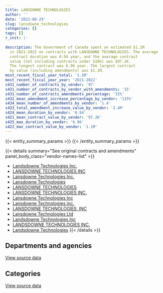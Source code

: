 ```yaml
---
title: LANSDOWNE TECHNOLOGIES
author: ''
date: '2022-08-29'
slug: lansdowne_technologies
categories: []
tags: []
r_init: |-
  
description: The Government of Canada spent an estimated $1.1M
  in 2021-2022 on contracts with LANSDOWNE TECHNOLOGIES. The average
  contract duration was 0.94 year, and the average contract
  value (not including contracts under $10k) was $97.2K.
  The longest contract was 6.96 year. The largest contract
  by value (including amendments) was $1.1M.
most_recent_fiscal_year_total: '1.1M'
most_recent_fiscal_year_year: '2021-2022'
s431_number_of_contracts_by_vendor: '97'
s431_number_of_contracts_by_vendor_with_amendments: '15'
s431_number_of_contracts_amendments_percentage: '15%'
s432_mean_amendment_increase_percentage_by_vendor: '115%'
s434_mean_number_of_amendments_by_vendor: '1.4'
s433_total_amendment_increase_value_by_vendor: '2.4M'
s424_mean_duration_by_vendor: '0.94'
s421_mean_contract_value_by_vendor: '97.2K'
s425_max_duration_by_vendor: '6.96'
s422_max_contract_value_by_vendor: '1.1M'
---
```


<script src="/rmarkdown-libs/htmlwidgets/htmlwidgets.js"></script>
<link href="/rmarkdown-libs/datatables-css/datatables-crosstalk.css" rel="stylesheet" />
<script src="/rmarkdown-libs/datatables-binding/datatables.js"></script>
<script src="/rmarkdown-libs/jquery/jquery-3.6.0.min.js"></script>
<link href="/rmarkdown-libs/dt-core-bootstrap/css/dataTables.bootstrap.min.css" rel="stylesheet" />
<link href="/rmarkdown-libs/dt-core-bootstrap/css/dataTables.bootstrap.extra.css" rel="stylesheet" />
<script src="/rmarkdown-libs/dt-core-bootstrap/js/jquery.dataTables.min.js"></script>
<script src="/rmarkdown-libs/dt-core-bootstrap/js/dataTables.bootstrap.min.js"></script>
<link href="/rmarkdown-libs/crosstalk/css/crosstalk.min.css" rel="stylesheet" />
<script src="/rmarkdown-libs/crosstalk/js/crosstalk.min.js"></script>
<script src="/rmarkdown-libs/htmlwidgets/htmlwidgets.js"></script>
<link href="/rmarkdown-libs/datatables-css/datatables-crosstalk.css" rel="stylesheet" />
<script src="/rmarkdown-libs/datatables-binding/datatables.js"></script>
<script src="/rmarkdown-libs/jquery/jquery-3.6.0.min.js"></script>
<link href="/rmarkdown-libs/dt-core-bootstrap/css/dataTables.bootstrap.min.css" rel="stylesheet" />
<link href="/rmarkdown-libs/dt-core-bootstrap/css/dataTables.bootstrap.extra.css" rel="stylesheet" />
<script src="/rmarkdown-libs/dt-core-bootstrap/js/jquery.dataTables.min.js"></script>
<script src="/rmarkdown-libs/dt-core-bootstrap/js/dataTables.bootstrap.min.js"></script>
<link href="/rmarkdown-libs/crosstalk/css/crosstalk.min.css" rel="stylesheet" />
<script src="/rmarkdown-libs/crosstalk/js/crosstalk.min.js"></script>

{{< entity_summary_params >}}
{{< /entity_summary_params >}}

{{< details summary="See original contracts and amendments" panel_body_class="vendor-names-list" >}}
- [Landsdowne Technologies Inc.](https://search.open.canada.ca/en/ct/?sort=contract_value_f%20desc&page=1&search_text=%22Landsdowne%20Technologies%20Inc.%22)
- [LANSDOWNE TECHNOLOGIES INC](https://search.open.canada.ca/en/ct/?sort=contract_value_f%20desc&page=1&search_text=%22LANSDOWNE%20TECHNOLOGIES%20INC%22)
- [Lansdowne Technologies Inc.](https://search.open.canada.ca/en/ct/?sort=contract_value_f%20desc&page=1&search_text=%22Lansdowne%20Technologies%20Inc.%22)
- [Lansdowne Technologies](https://search.open.canada.ca/en/ct/?sort=contract_value_f%20desc&page=1&search_text=%22Lansdowne%20Technologies%22)
- [LANSDOWNE TECHNOLOGIES](https://search.open.canada.ca/en/ct/?sort=contract_value_f%20desc&page=1&search_text=%22LANSDOWNE%20TECHNOLOGIES%22)
- [LANSDOWNE TECHNOLOGIES INC.](https://search.open.canada.ca/en/ct/?sort=contract_value_f%20desc&page=1&search_text=%22LANSDOWNE%20TECHNOLOGIES%20INC.%22)
- [Lansdowne Technologies Inc](https://search.open.canada.ca/en/ct/?sort=contract_value_f%20desc&page=1&search_text=%22Lansdowne%20Technologies%20Inc%22)
- [Lansdowne Technologies inc.](https://search.open.canada.ca/en/ct/?sort=contract_value_f%20desc&page=1&search_text=%22Lansdowne%20Technologies%20inc.%22)
- [LANSDOWNE TECHNOLOGIES, INC](https://search.open.canada.ca/en/ct/?sort=contract_value_f%20desc&page=1&search_text=%22LANSDOWNE%20TECHNOLOGIES%2c%20INC%22)
- [Lansdowne Technologies Ltd](https://search.open.canada.ca/en/ct/?sort=contract_value_f%20desc&page=1&search_text=%22Lansdowne%20Technologies%20Ltd%22)
- [Landsdowne Technologies Inc](https://search.open.canada.ca/en/ct/?sort=contract_value_f%20desc&page=1&search_text=%22Landsdowne%20Technologies%20Inc%22)
- [LANDSDOWNE TECHNOLOGIES INC.](https://search.open.canada.ca/en/ct/?sort=contract_value_f%20desc&page=1&search_text=%22LANDSDOWNE%20TECHNOLOGIES%20INC.%22)
- [Landsdowne Technologies](https://search.open.canada.ca/en/ct/?sort=contract_value_f%20desc&page=1&search_text=%22Landsdowne%20Technologies%22)
{{< /details >}}

## Departments and agencies

<div id="htmlwidget-1" style="width:100%;height:auto;" class="datatables html-widget"></div>
<script type="application/json" data-for="htmlwidget-1">{"x":{"style":"bootstrap","filter":"none","vertical":false,"data":[["<a href=\"/departments/aafc-aac/\">Agriculture and Agri-Food Canada<\/a>","<a href=\"/departments/cas-satj/\">Courts Administration Service<\/a>","<a href=\"/departments/cbsa-asfc/\">Canada Border Services Agency<\/a>","<a href=\"/departments/cfia-acia/\">Canadian Food Inspection Agency<\/a>","<a href=\"/departments/csa-asc/\">Canadian Space Agency<\/a>","<a href=\"/departments/csc-scc/\">Correctional Service of Canada<\/a>","<a href=\"/departments/dfatd-maecd/\">Global Affairs Canada<\/a>","<a href=\"/departments/dfo-mpo/\">Fisheries and Oceans Canada<\/a>","<a href=\"/departments/dnd-mdn/\">National Defence<\/a>","<a href=\"/departments/ec/\">Environment and Climate Change Canada<\/a>","<a href=\"/departments/esdc-edsc/\">Employment and Social Development Canada<\/a>","<a href=\"/departments/fcac-acfc/\">Financial Consumer Agency of Canada<\/a>","<a href=\"/departments/fintrac-canafe/\">Financial Transactions and Reports Analysis Centre of Canada<\/a>","<a href=\"/departments/hc-sc/\">Health Canada<\/a>","<a href=\"/departments/ic/\">Innovation, Science and Economic Development Canada<\/a>","<a href=\"/departments/jus/\">Department of Justice Canada<\/a>","<a href=\"/departments/nrcan-rncan/\">Natural Resources Canada<\/a>","<a href=\"/departments/osfi-bsif/\">Office of the Superintendent of Financial Institutions Canada<\/a>","<a href=\"/departments/pc/\">Parks Canada<\/a>","<a href=\"/departments/phac-aspc/\">Public Health Agency of Canada<\/a>","<a href=\"/departments/ps-sp/\">Public Safety Canada<\/a>","<a href=\"/departments/pwgsc-tpsgc/\">Public Services and Procurement Canada<\/a>","<a href=\"/departments/rcmp-grc/\">Royal Canadian Mounted Police<\/a>"],[24860,null,101652.54,3985.66,123860,51126.29,null,153077.22,937484.59,null,null,null,null,78648,33052.5,null,23136.75,15820,null,54787.34,null,null,616605.83],[17797.5,null,null,null,227604.72,null,35256,null,821375.42,null,69110.26,null,null,null,null,11413,null,null,null,177208.46,null,null,10259.55],[null,null,null,null,374659.61,null,39324,33900,584226.69,39520.13,158280.92,90400,48731.25,null,null,11413,null,null,null,228604.41,129526.25,22989.25,8240.1],[null,68817,null,null,270723.47,null,53392.5,null,371632.7,68898.77,14667.4,null,null,null,17797.5,null,null,null,39972.25,126355.8,null,22594.35,44098.25]],"container":"<table class=\"table table-striped table-hover row-border order-column display\">\n  <thead>\n    <tr>\n      <th>Department<\/th>\n      <th>2018-2019<\/th>\n      <th>2019-2020<\/th>\n      <th>2020-2021<\/th>\n      <th>2021-2022<\/th>\n    <\/tr>\n  <\/thead>\n<\/table>","options":{"order":[[4,"desc"]],"pageLength":10,"autoWidth":true,"columnDefs":[{"targets":1,"render":"function(data, type, row, meta) {\n    return type !== 'display' ? data : DTWidget.formatCurrency(data, \"$\", 2, 3, \",\", \".\", true, null);\n  }"},{"targets":2,"render":"function(data, type, row, meta) {\n    return type !== 'display' ? data : DTWidget.formatCurrency(data, \"$\", 2, 3, \",\", \".\", true, null);\n  }"},{"targets":3,"render":"function(data, type, row, meta) {\n    return type !== 'display' ? data : DTWidget.formatCurrency(data, \"$\", 2, 3, \",\", \".\", true, null);\n  }"},{"targets":4,"render":"function(data, type, row, meta) {\n    return type !== 'display' ? data : DTWidget.formatCurrency(data, \"$\", 2, 3, \",\", \".\", true, null);\n  }"},{"width":"16%","targets":[1,2,3,4]},{"className":"dt-right","targets":[1,2,3,4]}],"orderClasses":false}},"evals":["options.columnDefs.0.render","options.columnDefs.1.render","options.columnDefs.2.render","options.columnDefs.3.render"],"jsHooks":[]}</script>
<p class="text-right">
<a href="https://github.com/GoC-Spending/contracts-data/tree/main/data/out/vendors/lansdowne_technologies/summary_by_fiscal_year_by_department.csv" class="source-data-link btn btn-link">View source data</a>
</p>

## Categories

<div id="htmlwidget-2" style="width:100%;height:auto;" class="datatables html-widget"></div>
<script type="application/json" data-for="htmlwidget-2">{"x":{"style":"bootstrap","filter":"none","vertical":false,"data":[["<a href=\"/categories/facilities_and_construction/\">Facilities and construction<\/a>","<a href=\"/categories/office_management/\">Office management<\/a>","<a href=\"/categories/professional_services/\">Professional services<\/a>","<a href=\"/categories/travel/\">Travel<\/a>","<a href=\"/categories/security_and_protection/\">Security and protection<\/a>","<a href=\"/categories/human_capital/\">Human capital<\/a>"],[null,null,2136011.12,51126.29,26973.66,3985.66],[null,28377.15,1314600.21,null,27047.56,null],[52669,38079.63,1670826.88,null,null,8240.1],[0,38079.63,1045756.61,null,null,15113.75]],"container":"<table class=\"table table-striped table-hover row-border order-column display\">\n  <thead>\n    <tr>\n      <th>Category<\/th>\n      <th>2018-2019<\/th>\n      <th>2019-2020<\/th>\n      <th>2020-2021<\/th>\n      <th>2021-2022<\/th>\n    <\/tr>\n  <\/thead>\n<\/table>","options":{"order":[[4,"desc"]],"dom":"t","pageLength":30,"autoWidth":true,"columnDefs":[{"targets":1,"render":"function(data, type, row, meta) {\n    return type !== 'display' ? data : DTWidget.formatCurrency(data, \"$\", 2, 3, \",\", \".\", true, null);\n  }"},{"targets":2,"render":"function(data, type, row, meta) {\n    return type !== 'display' ? data : DTWidget.formatCurrency(data, \"$\", 2, 3, \",\", \".\", true, null);\n  }"},{"targets":3,"render":"function(data, type, row, meta) {\n    return type !== 'display' ? data : DTWidget.formatCurrency(data, \"$\", 2, 3, \",\", \".\", true, null);\n  }"},{"targets":4,"render":"function(data, type, row, meta) {\n    return type !== 'display' ? data : DTWidget.formatCurrency(data, \"$\", 2, 3, \",\", \".\", true, null);\n  }"},{"width":"16%","targets":[1,2,3,4]},{"className":"dt-right","targets":[1,2,3,4]}],"orderClasses":false,"lengthMenu":[10,25,30,50,100]}},"evals":["options.columnDefs.0.render","options.columnDefs.1.render","options.columnDefs.2.render","options.columnDefs.3.render"],"jsHooks":[]}</script>
<p class="text-right">
<a href="https://github.com/GoC-Spending/contracts-data/tree/main/data/out/vendors/lansdowne_technologies/summary_by_fiscal_year_by_category.csv" class="source-data-link btn btn-link">View source data</a>
</p>
